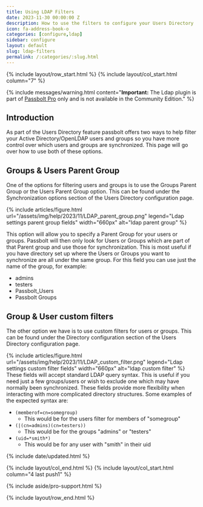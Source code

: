 ```yaml
---
title: Using LDAP Filters
date: 2023-11-30 00:00:00 Z
description: How to use the filters to configure your Users Directory
icon: fa-address-book-o
categories: [configure,ldap]
sidebar: configure
layout: default
slug: ldap-filters
permalink: /:categories/:slug.html
---
```

{% include layout/row_start.html %}
{% include layout/col_start.html column="7" %}

{% include messages/warning.html
    content="**Important:** The Ldap plugin is part of [Passbolt Pro](https://www.passbolt.com/pricing/pro) only and is not available in the Community Edition."
%}

## Introduction
As part of the Users Directory feature passbolt offers two ways to help filter your Active Directory/OpenLDAP users and groups so you have more control over which users and groups are synchronized. This page will go over how to use both of these options. 

## Groups & Users Parent Group
One of the options for filtering users and groups is to use the Groups Parent Group or the Users Parent Group option. This can be found under the Synchronization options section of the Users Directory configuration page.

{% include articles/figure.html
    url="/assets/img/help/2023/11/LDAP_parent_group.png"
    legend="Ldap settings parent group fields"
    width="660px"
    alt="ldap parent group"
%}

This option will allow you to specify a Parent Group for your users or groups. Passbolt will then only look for Users or Groups which are part of that Parent group and use those for synchronization. This is most useful if you have directory set up where the Users or Groups you want to synchronize are all under the same group. For this field you can use just the name of the group, for example:
- admins
- testers
- Passbolt_Users
- Passbolt Groups

## Group & User custom filters
The other option we have is to use custom filters for users or groups. This can be found under the Directory configuration section of the Users Directory configuration page.

{% include articles/figure.html
    url="/assets/img/help/2023/11/LDAP_custom_filter.png"
    legend="Ldap settings custom filter fields"
    width="660px"
    alt="ldap custom filter"
%}
These fields will accept standard LDAP query syntax. This is useful if you need just a few groups/users or wish to exclude one which may have normally been synchronized. These fields provide more flexibility when interacting with more complicated directory structures. Some examples of the expected syntax are:

- `(memberof=cn=somegroup)`
  - This would be for the users filter for members of "somegroup"
- `(|(cn=admins)(cn=testers))`
  - This would be for the groups "admins" or "testers"
- `(uid=*smith*)`
  - This would be for any user with "smith" in their uid

{% include date/updated.html %}

{% include layout/col_end.html %}
{% include layout/col_start.html column="4 last push1" %}

{% include aside/pro-support.html %}

{% include layout/row_end.html %}

